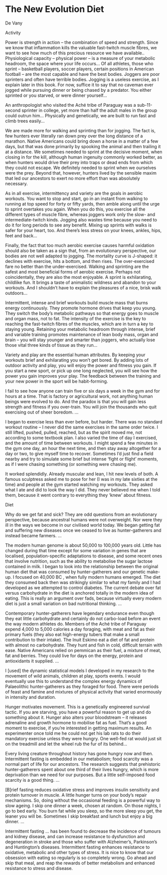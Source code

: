 # The New Evolution Diet

De Vany

<a name='jogging'/>

Activity

Power is strength in action – the combination of speed and
strength. Since we know that inflammation kills the valuable
fast-twitch muscle fibres, we want to see how much of this precious
resource we have available.. Physiological capacity – physical power –
is a measure of your metabolic headroom, the space where your life
occurs... Of all athletes, those who sprint – basketball players,
soccer players, certain positions in American football – are the most
capable and have the best bodies. Joggers are poor sprinters and often
have terrible bodies. Jogging is a useless exercise, as I explain
later in this book. For now, suffice it to say that no caveman ever
jogged while pursuing dinner or being chased by a predator. You either
sprinted or you starved, or were dinner yourself...

An anthropologist who visited the Aché tribe of Paraguay was a
sub-11-second sprinter in college, yet more than half the adult males
in the group could outrun him... Physically and genetically, we are
built to run fast and climb trees easily...

We are made more for walking and sprinting than for jogging. The fact
is, few hunters ever literally ran down prey over the long distance of
a marathon. Native Americans could bring down a horse in a matter of a
few days, but that was done primarily by spooking the animal and then
trailing it at a distance. We sometimes needed to sprint at the
decisive moment, when closing in for the kill, although human
ingenuity commonly worked better, as when hunters would drive their
prey into traps or dead ends from which they could not escape. We
definitely needed to sprint when we ourselves were the prey. Beyond
that, however, hunters lived by the sensible maxim that led our
ancestors to exert no more effort than was absolutely necessary.

As in all exercise, intermittency and variety are the goals in aerobic
workouts. You want to stop and start, go in an instant from walking to
running at top speed for forty or fifty yards, then amble along until
the urge to sprint overtakes you again. When you do this, you exercise
all the different types of muscle fibre, whereas joggers work only the
slow- and intermediate-twitch kinds. Jogging also wastes time because
you need to do it for long periods to see any benefit. Mixing up
sprints with walks is safer for your heart, too. And there’s less
stress on your knees, ankles, hips, feet and back...

Finally, the fact that too much aerobic exercise causes harmful
oxidation should also be taken as a sign that, from an evolutionary
perspective, our bodies are not well adapted to jogging. The mortality
curve is J-shaped: it declines with exercise, hits a bottom, and then
rises. The over-exercised fare no better than the under-exercised.
Walking and sprinting are the safest and most beneficial forms of
aerobic exercise.  Perhaps not coincidentally, they are also the most
enjoyable. A sprint is exhilarating, childlike fun. It brings a taste
of animalistic wildness and abandon to your workouts.  And I shouldn’t
have to explain the pleasures of a nice, brisk walk outdoors...

Intermittent, intense and brief workouts build muscle mass that burns
energy continuously. They promote hormone drives that keep you
young. They switch the body’s metabolic pathways so that energy goes
to muscle and organ mass, not to fat.  The intensity of the exercise
is the key to reaching the fast-twitch fibres of the muscles, which
are in turn a key to staying young. Retaining your metabolic headroom
through intense, brief and variable training promotes maintenance of
lean body mass, organ and brain – you will stay younger and smarter
than joggers, who actually lose those vital three kinds of tissue as
they run...

Variety and play are the essential human attributes. By keeping your
workouts brief and exhilarating you won’t get bored. By adding lots of
outdoor activity and play, you will enjoy the power and fitness you
gain. If you start a new sport, or pick up one long neglected, you
will see how the power you gain improves your play.  The feedback
between the training and your new power in the sport will be
habit-forming.

I fail to see how anyone can train five or six days a week in the gym
and for hours at a time. That is factory or agricultural work, not
anything human beings were evolved to do. And the paradox is that you
will gain less strength and fitness if you over-train.  You will join
the thousands who quit exercising out of sheer boredom. ...

I began to exercise less than ever before, but harder. There was no
standard workout routine – I never did the same exercises in the same
order twice. I still lifted, pushed, pulled, reached, but as the
spirit moved me, not according to some textbook plan.  I also varied
the time of day I exercised, and the amount of time between
workouts. I might spend a few minutes in the gym one day, an hour the
next time, and then stay away altogether for a day or two, to give
myself time to recover. Sometimes I’d just find a field nearby and try
to simulate some brief but intense ‘fight or flight’ moments, as if I
were chasing something (or something were chasing me).

It worked splendidly. Already muscular and lean, I hit new levels of
both. A famous sculptress asked me to pose for her (I was in my late
sixties at the time) and people at the gym started watching my
workouts. They asked what I ate and did to look the way I did.  They
never believed me when I told them, because it went contrary to
everything they ‘knew’ about fitness.

<a name='diet'/>

Diet

Why do we get fat and sick? They are odd questions from an
evolutionary perspective, because ancestral humans were not
overweight.  Nor were they ill in the ways we become in our civilised
world today. We began getting fat and suffering new diseases once we
ceased to live as hunter-gatherers and instead became farmers. ...

The modern human genome is about 50,000 to 100,000 years old.  Little
has changed during that time except for some variation in genes that
are localised, population-specific adaptations to disease, and some
recent ones that involve nutrition, such as the ability to metabolise
the sugar lactose contained in milk.  I began to look into the
relationship between the original human diet that was consumed by
hunter-gatherers and our genetic make-up. I focused on 40,000 BC ,
when fully modern humans emerged.  The diet they consumed back then
was strikingly similar to what my family and I had developed as we
attempted to control diabetes.  The current debate over fat versus
carbohydrate in the diet is anchored totally in the modern idea of
eating.  This is really an argument over fads, because virtually every
modern diet is just a small variation on bad nutritional thinking. ...

Contemporary hunter-gatherers have legendary endurance even though
they eat little carbohydrate and certainly do not carbo-load before an
event the way modern athletes do. Members of the Aché tribe of
Paraguay expend 4,000 to 5,000 calories a day foraging, with meat and
fat as their primary fuels (they also eat high-energy tubers that make
a small contribution to their intake). The Inuit Eskimo eat a diet of
fat and protein with almost no carbohydrate. They hunt and fish in
cold, difficult terrain with ease. Native Americans relied on pemmican
as their fuel, a mixture of meat, fat and berries. They could live for
days on the energy, protein and antioxidants it supplied. ...

I [used] the dynamic statistical models I developed in my research to
the movement of wild animals, children at play, sports events.  I
would eventually use this to understand the complex energy dynamics of
Palaeolithic hunter-gatherers as they foraged for food.  There were
periods of feast and famine and mixtures of physical activity that
varied enormously in intensity and duration.

Hunger motivates movement. This is a genetically engineered survival
tactic. If you are starving, you have a powerful reason to get up and
do something about it. Hunger also alters your bloodstream – it
releases adrenaline and growth hormone to mobilise fat as fuel. That’s
a good moment to exercise, if you’re interested in getting maximum
results.  An experimenter once told me he could not get his lab rats
to do their mandatory exercise unless they were hungry.  One well-fed
rat would just sit on the treadmill and let the wheel rub the fur of
its behind...

Every living creature throughout history has gone hungry now and
then. Intermittent fasting is embedded in our metabolism; food
scarcity was a normal part of life for our ancestors. The research
suggests that prehistoric hunter-gatherers spent about one third of
their lives hungry, which is more deprivation than we need for our
purposes. But a little self-imposed food scarcity is a good thing. ...

[B]rief fasting reduces oxidative stress and improves insulin
sensitivity and protein turnover in muscle. A little hunger turns on
your body’s repair mechanisms. So, doing without the occasional
feeding is a powerful way to slow ageing. I skip one dinner a week,
chosen at random. On those nights, I go to bed early. You burn fat
while you sleep, so the more sleep you get, the leaner you will
be. Sometimes I skip breakfast and lunch but enjoy a big dinner. ...

Intermittent fasting ... has been found to decrease the incidence of
tumours and kidney disease, and can increase resistance to dysfunction
and degeneration in stroke and those who suffer with Alzheimer’s,
Parkinson’s and Huntington’s diseases.  Intermittent fasting enhances
resistance to oxidative, metabolic and other types of stress. It is
nice to know that our obsession with eating so regularly is so
completely wrong. Go ahead and skip that meal, and reap the rewards of
better metabolism and enhanced resistance to stress and disease.




